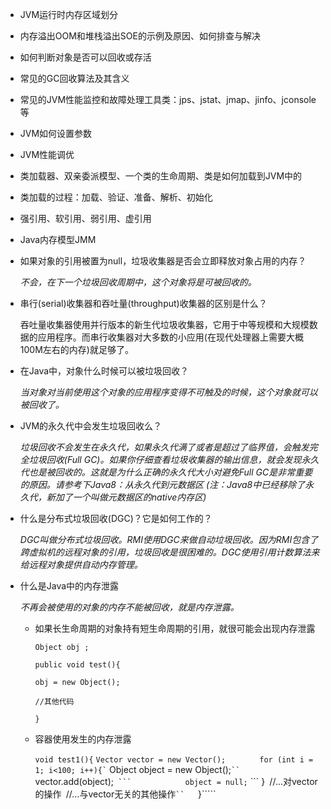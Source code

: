 - JVM运行时内存区域划分

- 内存溢出OOM和堆栈溢出SOE的示例及原因、如何排查与解决

- 如何判断对象是否可以回收或存活

- 常见的GC回收算法及其含义

- 常见的JVM性能监控和故障处理工具类：jps、jstat、jmap、jinfo、jconsole等

- JVM如何设置参数

- JVM性能调优

- 类加载器、双亲委派模型、一个类的生命周期、类是如何加载到JVM中的

- 类加载的过程：加载、验证、准备、解析、初始化

- 强引用、软引用、弱引用、虚引用

- Java内存模型JMM

- 如果对象的引用被置为null，垃圾收集器是否会立即释放对象占用的内存？ 

  *不会，在下一个垃圾回收周期中，这个对象将是可被回收的。* 

- 串行(serial)收集器和吞吐量(throughput)收集器的区别是什么？ 

  吞吐量收集器使用并行版本的新生代垃圾收集器，它用于中等规模和大规模数据的应用程序。而串行收集器对大多数的小应用(在现代处理器上需要大概100M左右的内存)就足够了。 

- 在Java中，对象什么时候可以被垃圾回收？ 

  *当对象对当前使用这个对象的应用程序变得不可触及的时候，这个对象就可以被回收了。* 

- JVM的永久代中会发生垃圾回收么？ 

  *垃圾回收不会发生在永久代，如果永久代满了或者是超过了临界值，会触发完全垃圾回收(Full GC)。如果你仔细查看垃圾收集器的输出信息，就会发现永久代也是被回收的。这就是为什么正确的永久代大小对避免Full GC是非常重要的原因。请参考下Java8：从永久代到元数据区 (注：Java8中已经移除了永久代，新加了一个叫做元数据区的native内存区)* 

- 什么是分布式垃圾回收(DGC)？它是如何工作的？ 

  *DGC叫做分布式垃圾回收。RMI使用DGC来做自动垃圾回收。因为RMI包含了跨虚拟机的远程对象的引用，垃圾回收是很困难的。DGC使用引用计数算法来给远程对象提供自动内存管理。* 

- 什么是Java中的内存泄露

  *不再会被使用的对象的内存不能被回收，就是内存泄露。*

  - 如果长生命周期的对象持有短生命周期的引用，就很可能会出现内存泄露 

    `Object obj ;` 

    `public void test(){`

    `obj = new Object();`

    `//其他代码`

    `}`

  - 容器使用发生的内存泄露

    `void test1(){`
            `Vector vector = new Vector();`
    ```        for (int i = 1; i<100; i++){`
    ```            Object object = new Object();`
    ``            `vector.add(object);`
    ```            object = null;`
    ```        }`
            `//...对vector的操作`
           `//...与vector无关的其他操作`
    ``    `}`````

    